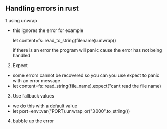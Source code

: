 ## Handling errors in rust

1.using unwrap
- this ignores the error  for example
  
  let content=fs::read_to_string(filename).unwrap()
  <!-- in this case you are sure that the error will not occur -->
  if there is an error the program will panic cause the error has not being handled

2. Expect 
  - some errors cannot be recovered 
  so you can you use expect to panic with an error message
   - let content=fs::read_string(file_name).expect("cant read the file name)
3. Use fallback values
- we do this with a default value
- let port=env::var("PORT).unwrap_or("3000".to_string())

4. bubble up the error